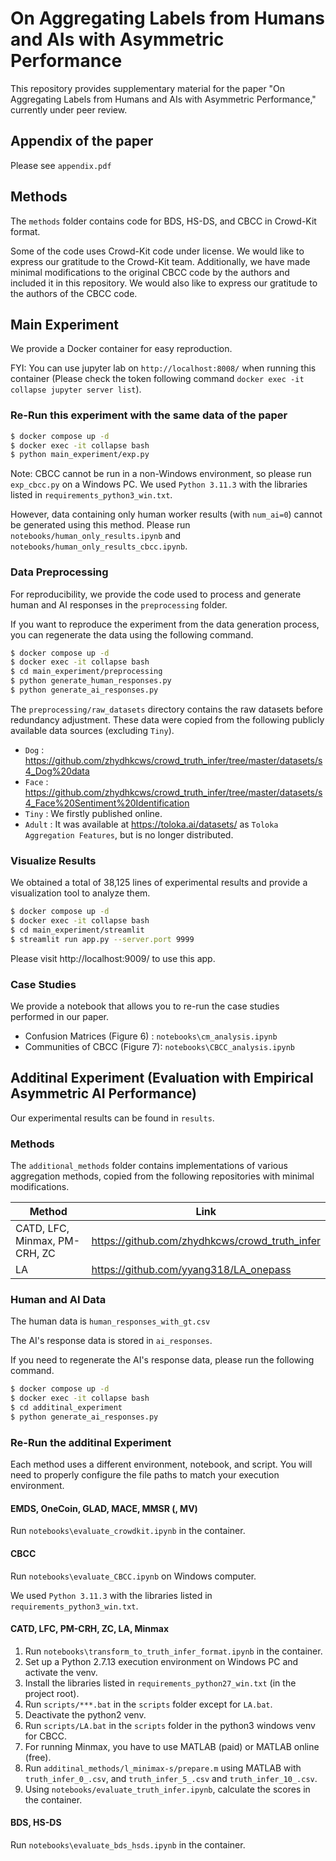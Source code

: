 # On Aggregating Labels from Humans and AIs with Asymmetric Performance

This repository provides supplementary material for the paper "On Aggregating Labels from Humans and AIs with Asymmetric Performance," currently under peer review.

## Appendix of the paper
Please see `appendix.pdf`

## Methods
The `methods` folder contains code for BDS, HS-DS, and CBCC in Crowd-Kit format.

Some of the code uses Crowd-Kit code under license. We would like to express our gratitude to the Crowd-Kit team.
Additionally, we have made minimal modifications to the original CBCC code by the authors and included it in this repository. We would also like to express our gratitude to the authors of the CBCC code.

## Main Experiment
We provide a Docker container for easy reproduction.

FYI: You can use jupyter lab on `http://localhost:8008/` when running this container (Please check the token following command `docker exec -it collapse jupyter server list`).

### Re-Run this experiment with the same data of the paper
```sh
$ docker compose up -d
$ docker exec -it collapse bash
$ python main_experiment/exp.py
```
Note: CBCC cannot be run in a non-Windows environment, so please run `exp_cbcc.py` on a Windows PC. We used `Python 3.11.3` with the libraries listed in `requirements_python3_win.txt`.

However, data containing only human worker results (with `num_ai=0`) cannot be generated using this method. Please run `notebooks/human_only_results.ipynb` and `notebooks/human_only_results_cbcc.ipynb`.

### Data Preprocessing
For reproducibility, we provide the code used to process and generate human and AI responses in the `preprocessing` folder.

If you want to reproduce the experiment from the data generation process, you can regenerate the data using the following command.
```sh
$ docker compose up -d
$ docker exec -it collapse bash
$ cd main_experiment/preprocessing
$ python generate_human_responses.py
$ python generate_ai_responses.py
```

The `preprocessing/raw_datasets` directory contains the raw datasets before redundancy adjustment.
These data were copied from the following publicly available data sources (excluding `Tiny`).

 - `Dog` : https://github.com/zhydhkcws/crowd_truth_infer/tree/master/datasets/s4_Dog%20data
 - `Face` : https://github.com/zhydhkcws/crowd_truth_infer/tree/master/datasets/s4_Face%20Sentiment%20Identification
  - `Tiny` : We firstly published online.
  - `Adult` : It was available at https://toloka.ai/datasets/ as `Toloka Aggregation Features`, but is no longer distributed.

### Visualize Results
We obtained a total of 38,125 lines of experimental results and provide a visualization tool to analyze them.

```sh
$ docker compose up -d
$ docker exec -it collapse bash
$ cd main_experiment/streamlit
$ streamlit run app.py --server.port 9999
```

Please visit http://localhost:9009/ to use this app.

### Case Studies
We provide a notebook that allows you to re-run the case studies performed in our paper.

 - Confusion Matrices (Figure 6) : `notebooks\cm_analysis.ipynb`
 - Communities of CBCC (Figure 7): `notebooks\CBCC_analysis.ipynb`

## Additinal Experiment (Evaluation with Empirical Asymmetric AI Performance)
Our experimental results can be found in `results`.

### Methods
The `additional_methods` folder contains implementations of various aggregation methods, copied from the following repositories with minimal modifications.

| Method                                       | Link                                           |
|----------------------------------------------|------------------------------------------------|
| CATD, LFC, Minmax, PM-CRH, ZC                | https://github.com/zhydhkcws/crowd_truth_infer |
| LA                                           | https://github.com/yyang318/LA_onepass         |

### Human and AI Data
The human data is `human_responses_with_gt.csv`

The AI's response data is stored in `ai_responses`.

If you need to regenerate the AI's response data, please run the following command.
```sh
$ docker compose up -d
$ docker exec -it collapse bash
$ cd additinal_experiment
$ python generate_ai_responses.py
```

### Re-Run the additinal Experiment
Each method uses a different environment, notebook, and script. You will need to properly configure the file paths to match your execution environment.

#### EMDS, OneCoin, GLAD, MACE, MMSR (, MV)
Run `notebooks\evaluate_crowdkit.ipynb` in the container.

#### CBCC
Run `notebooks\evaluate_CBCC.ipynb` on Windows computer.

We used `Python 3.11.3` with the libraries listed in `requirements_python3_win.txt`.

#### CATD, LFC, PM-CRH, ZC, LA, Minmax

1. Run `notebooks\transform_to_truth_infer_format.ipynb` in the container.
2. Set up a Python 2.7.13 execution environment on Windows PC and activate the venv.
3. Install the libraries listed in `requirements_python27_win.txt` (in the project root).
4. Run `scripts/***.bat` in the `scripts` folder except for `LA.bat`.
5. Deactivate the python2 venv.
5. Run `scripts/LA.bat` in the `scripts` folder in the python3 windows venv for CBCC.
6. For running Minmax, you have to use MATLAB (paid) or MATLAB online (free).
7. Run `additinal_methods/l_minimax-s/prepare.m` using MATLAB with `truth_infer_0_.csv`, and `truth_infer_5_.csv` and `truth_infer_10_.csv`.
8. Using `notebooks/evaluate_truth_infer.ipynb`, calculate the scores in the container.

#### BDS, HS-DS
Run `notebooks\evaluate_bds_hsds.ipynb` in the container.
